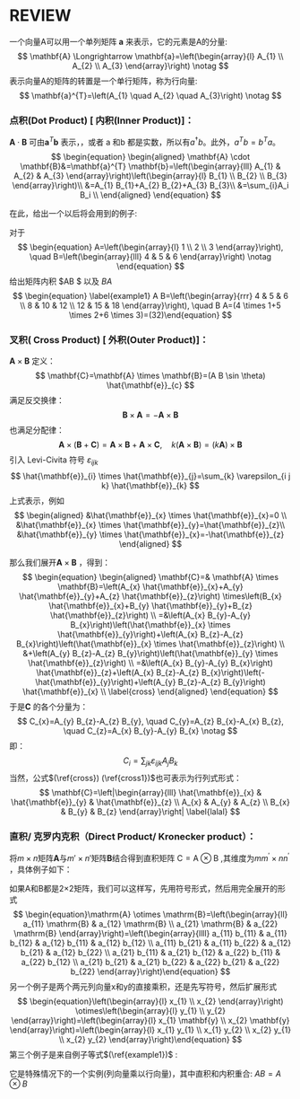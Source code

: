 # REVIEW 

一个向量A可以用一个单列矩阵 $\mathbf{a}$ 来表示，它的元素是A的分量:
$$
\mathbf{A} \Longrightarrow \mathbf{a}=\left(\begin{array}{l}
A_{1} \\
A_{2} \\
A_{3}
\end{array}\right) \notag
$$
表示向量A的矩阵的转置是一个单行矩阵，称为行向量:
$$
\mathbf{a}^{T}=\left(A_{1} \quad A_{2} \quad A_{3}\right) \notag
$$

### 点积(Dot Product)  [ 内积(Inner  Product)]：

$\mathbf{A} \cdot \mathbf{B}$ 可由$\mathbf{a}^{T} \mathbf{b}$ 表示，，或者 a 和b 都是实数，所以有$a^†b$。此外，$a^ T b = b^ T a$。
$$
\begin{equation}
\begin{aligned}
\mathbf{A} \cdot \mathbf{B}&=\mathbf{a}^{T} \mathbf{b}=\left(\begin{array}{lll}
A_{1} & A_{2} & A_{3}
\end{array}\right)\left(\begin{array}{l}
B_{1} \\
B_{2} \\
B_{3}
\end{array}\right)\\
&=A_{1} B_{1}+A_{2} B_{2}+A_{3} B_{3}\\
&=\sum_{i}A_i B_i \\
\end{aligned}
\end{equation}
$$

在此，给出一个以后将会用到的例子:

对于
$$
\begin{equation}
A=\left(\begin{array}{l}
1 \\
2 \\
3
\end{array}\right), \quad B=\left(\begin{array}{lll}
4 & 5 & 6
\end{array}\right)
\notag
\end{equation}
$$
给出矩阵内积 $AB $ 以及 $B A$
$$
\begin{equation}
\label{example1}
A B=\left(\begin{array}{rrr}
4 & 5 & 6 \\
8 & 10 & 12 \\
12 & 15 & 18
\end{array}\right), \quad B A=(4 \times 1+5 \times 2+6 \times 3)=(32)\end{equation}
$$




### 叉积( Cross Product)  [ 外积(Outer Product)]：

$\mathbf{A} \times \mathbf{B}$  定义：
$$
\mathbf{C}=\mathbf{A} \times \mathbf{B}=(A B \sin \theta) \hat{\mathbf{e}}_{c}
$$
满足反交换律：
$$
\mathbf{B} \times \mathbf{A}=-\mathbf{A} \times \mathbf{B}
$$
也满足分配律：
$$
\mathbf{A} \times(\mathbf{B}+\mathbf{C})=\mathbf{A} \times \mathbf{B}+\mathbf{A} \times \mathbf{C}, \quad k(\mathbf{A} \times \mathbf{B})=(k \mathbf{A}) \times \mathbf{B}
$$
引入 Levi-Civita 符号  $\varepsilon_{i j k}$ 
$$
\hat{\mathbf{e}}_{i} \times \hat{\mathbf{e}}_{j}=\sum_{k} \varepsilon_{i j k} \hat{\mathbf{e}}_{k}
$$
上式表示，例如 
$$
\begin{aligned}
&\hat{\mathbf{e}}_{x} \times \hat{\mathbf{e}}_{x}=0 \\
&\hat{\mathbf{e}}_{x} \times \hat{\mathbf{e}}_{y}=\hat{\mathbf{e}}_{z}\\
&\hat{\mathbf{e}}_{y} \times \hat{\mathbf{e}}_{x}=-\hat{\mathbf{e}}_{z}
\end{aligned}
$$


那么我们展开$\mathbf{A} \times \mathbf{B}$ ，得到：
$$
\begin{equation}
\begin{aligned}
\mathbf{C}=& \mathbf{A} \times \mathbf{B}=\left(A_{x} \hat{\mathbf{e}}_{x}+A_{y} \hat{\mathbf{e}}_{y}+A_{z} \hat{\mathbf{e}}_{z}\right) \times\left(B_{x} \hat{\mathbf{e}}_{x}+B_{y} \hat{\mathbf{e}}_{y}+B_{z} \hat{\mathbf{e}}_{z}\right) \\
=&\left(A_{x} B_{y}-A_{y} B_{x}\right)\left(\hat{\mathbf{e}}_{x} \times \hat{\mathbf{e}}_{y}\right)+\left(A_{x} B_{z}-A_{z} B_{x}\right)\left(\hat{\mathbf{e}}_{x} \times \hat{\mathbf{e}}_{z}\right) \\
&+\left(A_{y} B_{z}-A_{z} B_{y}\right)\left(\hat{\mathbf{e}}_{y} \times \hat{\mathbf{e}}_{z}\right) \\
=&\left(A_{x} B_{y}-A_{y} B_{x}\right) \hat{\mathbf{e}}_{z}+\left(A_{x} B_{z}-A_{z} B_{x}\right)\left(-\hat{\mathbf{e}}_{y}\right)+\left(A_{y} B_{z}-A_{z} B_{y}\right) \hat{\mathbf{e}}_{x} \\
\label{cross}
\end{aligned}
\end{equation}
$$
于是$\mathbf{C}$ 的各个分量为：
$$
C_{x}=A_{y} B_{z}-A_{z} B_{y}, \quad C_{y}=A_{z} B_{x}-A_{x} B_{z}, \quad C_{z}=A_{x} B_{y}-A_{y} B_{x} \notag
$$
即：
$$
\begin{equation}
C_{i}=\sum_{j k} \varepsilon_{i j k} A_{j} B_{k} \label{cross1}
\end{equation}
$$
当然，公式$(\ref{cross}) (\ref{cross1})$也可表示为行列式形式：
$$
\mathbf{C}=\left|\begin{array}{lll}
\hat{\mathbf{e}}_{x} & \hat{\mathbf{e}}_{y} & \hat{\mathbf{e}}_{z} \\
A_{x} & A_{y} & A_{z} \\
B_{x} & B_{y} & B_{z}
\end{array}\right| \label{lalal}
$$

### 直积/ 克罗内克积（Direct Product/  Kronecker product）：

将$m×n$矩阵$\mathbf{A}$与$m'× n'$矩阵$\mathbf{B}$结合得到直积矩阵 $\mathrm{C}=\mathrm{A} \otimes \mathrm{B}$ ,其维度为$m m^{\prime} \times n n^{\prime}$ ，具体例子如下：

如果A和B都是2×2矩阵，我们可以这样写，先用符号形式，然后用完全展开的形式
$$
\begin{equation}\mathrm{A} \otimes \mathrm{B}=\left(\begin{array}{ll}
a_{11} \mathrm{B} & a_{12} \mathrm{B} \\
a_{21} \mathrm{B} & a_{22} \mathrm{B}
\end{array}\right)=\left(\begin{array}{llll}
a_{11} b_{11} & a_{11} b_{12} & a_{12} b_{11} & a_{12} b_{12} \\
a_{11} b_{21} & a_{11} b_{22} & a_{12} b_{21} & a_{12} b_{22} \\
a_{21} b_{11} & a_{21} b_{12} & a_{22} b_{11} & a_{22} b_{12} \\
a_{21} b_{21} & a_{21} b_{22} & a_{22} b_{21} & a_{22} b_{22}
\end{array}\right)\end{equation}
$$
另一个例子是两个两元列向量x和y的直接乘积，还是先写符号，然后扩展形式
$$
\begin{equation}\left(\begin{array}{l}
x_{1} \\
x_{2}
\end{array}\right) \otimes\left(\begin{array}{l}
y_{1} \\
y_{2}
\end{array}\right)=\left(\begin{array}{l}
x_{1} \mathbf{y} \\
x_{2} \mathbf{y}
\end{array}\right)=\left(\begin{array}{l}
x_{1} y_{1} \\
x_{1} y_{2} \\
x_{2} y_{1} \\
x_{2} y_{2}
\end{array}\right)\end{equation}
$$
第三个例子是来自例子等式$(\ref{example1})$ :

它是特殊情况下的一个实例(列向量乘以行向量)，其中直积和内积重合: $AB =A \otimes B$ 